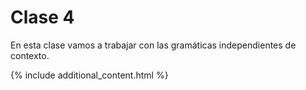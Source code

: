 # Clase 4

En esta clase vamos a trabajar con las gramáticas independientes de contexto.

{% include additional_content.html %}
